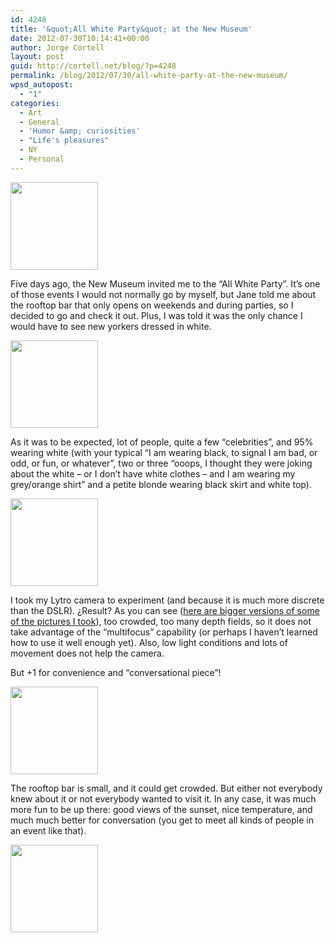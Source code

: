 ```yaml
---
id: 4248
title: '&quot;All White Party&quot; at the New Museum'
date: 2012-07-30T10:14:41+00:00
author: Jorge Cortell
layout: post
guid: http://cortell.net/blog/?p=4248
permalink: /blog/2012/07/30/all-white-party-at-the-new-museum/
wpsd_autopost:
  - "1"
categories:
  - Art
  - General
  - 'Humor &amp; curiosities'
  - "Life's pleasures"
  - NY
  - Personal
---
```

<img class="aligncenter" title="New Museum" src="https://cdn-lfe-01.lytro.com/80657C/production_lfe/lfe/76579be2-d933-11e1-b599-1231390bf4d2/thumbnail_140x140.jpg" alt="" width="140" height="140" />

Five days ago, the New Museum invited me to the &#8220;All White Party&#8221;. It&#8217;s one of those events I would not normally go by myself, but Jane told me about the rooftop bar that only opens on weekends and during parties, so I decided to go and check it out. Plus, I was told it was the only chance I would have to see new yorkers dressed in white.

<img class="aligncenter" title="crowd" src="https://cdn-lfe-01.lytro.com/80657C/production_lfe/lfe/042e81e2-d934-11e1-88b4-12313904d542/thumbnail_140x140.jpg" alt="" width="140" height="140" />

As it was to be expected, lot of people, quite a few &#8220;celebrities&#8221;, and 95% wearing white (with your typical &#8220;I am wearing black, to signal I am bad, or odd, or fun, or whatever&#8221;, two or three &#8220;ooops, I thought they were joking about the white &#8211; or I don&#8217;t have white clothes &#8211; and I am wearing my grey/orange shirt&#8221; and a petite blonde wearing black skirt and white top).

<img class="aligncenter" title="drinks" src="https://cdn-lfe-01.lytro.com/80657C/production_lfe/lfe/21a90efe-d934-11e1-88b4-12313904d542/thumbnail_140x140.jpg" alt="" width="140" height="140" />

I took my Lytro camera to experiment (and because it is much more discrete than the DSLR). ¿Result? As you can see (<a title="https://pictures.lytro.com/jcortell" href="https://pictures.lytro.com/jcortell" target="_blank">here are bigger versions of some of the pictures I took</a>), too crowded, too many depth fields, so it does not take advantage of the &#8220;multifocus&#8221; capability (or perhaps I haven&#8217;t learned how to use it well enough yet). Also, low light conditions and lots of movement does not help the camera.

But +1 for convenience and &#8220;conversational piece&#8221;!

<img class="aligncenter" title="rooftop bar" src="https://cdn-lfe-01.lytro.com/80657C/production_lfe/lfe/5446137a-d934-11e1-b599-1231390bf4d2/thumbnail_140x140.jpg" alt="" width="140" height="140" />

The rooftop bar is small, and it could get crowded. But either not everybody knew about it or not everybody wanted to visit it. In any case, it was much more fun to be up there: good views of the sunset, nice temperature, and much much better for conversation (you get to meet all kinds of people in an event like that). 

<img class="aligncenter" title="rooftop" src="https://cdn-lfe-01.lytro.com/80657C/production_lfe/lfe/458e5fa4-d934-11e1-88b4-12313904d542/thumbnail_140x140.jpg" alt="" width="140" height="140" />